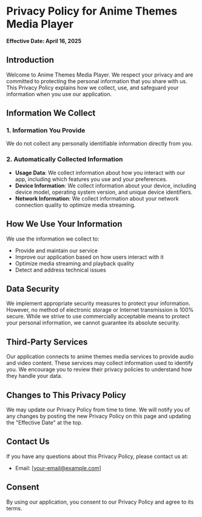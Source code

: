 # Privacy Policy for Anime Themes Media Player

**Effective Date: April 16, 2025**

## Introduction

Welcome to Anime Themes Media Player. We respect your privacy and are committed to protecting the personal information that you share with us. This Privacy Policy explains how we collect, use, and safeguard your information when you use our application.

## Information We Collect

### 1. Information You Provide
We do not collect any personally identifiable information directly from you.

### 2. Automatically Collected Information
- **Usage Data**: We collect information about how you interact with our app, including which features you use and your preferences.
- **Device Information**: We collect information about your device, including device model, operating system version, and unique device identifiers.
- **Network Information**: We collect information about your network connection quality to optimize media streaming.

## How We Use Your Information

We use the information we collect to:
- Provide and maintain our service
- Improve our application based on how users interact with it
- Optimize media streaming and playback quality
- Detect and address technical issues

## Data Security

We implement appropriate security measures to protect your information. However, no method of electronic storage or Internet transmission is 100% secure. While we strive to use commercially acceptable means to protect your personal information, we cannot guarantee its absolute security.

## Third-Party Services

Our application connects to anime themes media services to provide audio and video content. These services may collect information used to identify you. We encourage you to review their privacy policies to understand how they handle your data.

## Changes to This Privacy Policy

We may update our Privacy Policy from time to time. We will notify you of any changes by posting the new Privacy Policy on this page and updating the "Effective Date" at the top.

## Contact Us

If you have any questions about this Privacy Policy, please contact us at:
- Email: [your-email@example.com]

## Consent

By using our application, you consent to our Privacy Policy and agree to its terms.